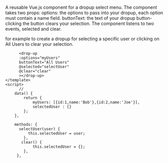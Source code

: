A reusable Vue.js component for a dropup select menu. 
The component takes two props: options: the options to pass into your dropup, each option must contain a name field. buttonText: the text of your dropup button-clicking the button clears your selection.
The component listens to two events, selected and clear.

for example to create a dropup for selecting a specific user or clicking on All Users to clear your selection.   
```<template>
      <drop-up
      :options="myUsers"
      buttonText="All Users"
      @selected="selectUser"
      @clear="clear"
      ></drop-up>
</template>
<script>
      //
    data() {
        return {
            myUsers: [{id:1,name:'Bob'},{id:2,name:'Joe'}],
            selectedUser : {}
        };
    },
      
    methods: {
      selectUser(user) {
          this.selectedUser = user;  
        },
       clear() {
            this.selectedUser = {};
        },
     },
